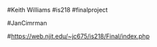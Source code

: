 #Keith Williams
#is218
#finalproject

#JanCimrman

#https://web.njit.edu/~jc675/is218/Final/index.php